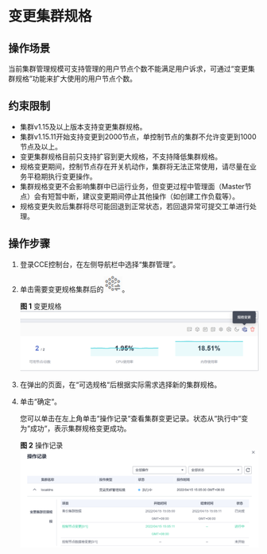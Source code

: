 # 变更集群规格<a name="cce_10_0403"></a>

## 操作场景<a name="section160213214302"></a>

当前集群管理规模可支持管理的用户节点个数不能满足用户诉求，可通过“变更集群规格”功能来扩大使用的用户节点个数。

## 约束限制<a name="section15358134114117"></a>

-   集群v1.15及以上版本支持变更集群规格。
-   集群v1.15.11开始支持变更到2000节点，单控制节点的集群不允许变更到1000节点及以上。
-   变更集群规格目前只支持扩容到更大规格，不支持降低集群规格。
-   规格变更期间，控制节点存在开关机动作，集群将无法正常使用，请尽量在业务平稳期执行变更操作。
-   集群规格变更不会影响集群中已运行业务，但变更过程中管理面（Master节点）会有短暂中断，建议变更期间停止其他操作（如创建工作负载等）。
-   规格变更失败后集群将尽可能回退到正常状态，若回退异常可提交工单进行处理。

## 操作步骤<a name="section1832111264289"></a>

1.  登录CCE控制台，在左侧导航栏中选择“集群管理”。
2.  单击需要变更规格集群后的![](figures/zh-cn_image_0000001236723668.png)。

    **图 1**  变更规格<a name="fig15018259593"></a>  
    ![](figures/变更规格.png "变更规格")

3.  在弹出的页面，在“可选规格“后根据实际需求选择新的集群规格。
4.  单击“确定“。

    您可以单击在左上角单击“操作记录“查看集群变更记录。状态从“执行中“变为“成功“，表示集群规格变更成功。

    **图 2**  操作记录<a name="fig3733157191012"></a>  
    ![](figures/操作记录.png "操作记录")


